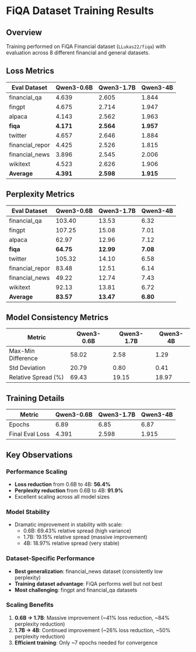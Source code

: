 # FiQA Dataset Training Results

## Overview
Training performed on FiQA Financial dataset (`LLukas22/fiqa`) with evaluation across 8 different financial and general datasets.

## Loss Metrics

| Eval Dataset | Qwen3-0.6B | Qwen3-1.7B | Qwen3-4B |
|--------------|------------|------------|----------|
| financial_qa | 4.639 | 2.605 | 1.844 |
| fingpt | 4.675 | 2.714 | 1.947 |
| alpaca | 4.143 | 2.562 | 1.963 |
| **fiqa** | **4.171** | **2.564** | **1.957** |
| twitter | 4.657 | 2.646 | 1.884 |
| financial_repor | 4.425 | 2.526 | 1.815 |
| financial_news | 3.896 | 2.545 | 2.006 |
| wikitext | 4.523 | 2.626 | 1.906 |
| **Average** | **4.391** | **2.598** | **1.915** |

## Perplexity Metrics

| Eval Dataset | Qwen3-0.6B | Qwen3-1.7B | Qwen3-4B |
|--------------|------------|------------|----------|
| financial_qa | 103.40 | 13.53 | 6.32 |
| fingpt | 107.25 | 15.08 | 7.01 |
| alpaca | 62.97 | 12.96 | 7.12 |
| **fiqa** | **64.75** | **12.99** | **7.08** |
| twitter | 105.32 | 14.10 | 6.58 |
| financial_repor | 83.48 | 12.51 | 6.14 |
| financial_news | 49.22 | 12.74 | 7.43 |
| wikitext | 92.13 | 13.81 | 6.72 |
| **Average** | **83.57** | **13.47** | **6.80** |

## Model Consistency Metrics

| Metric | Qwen3-0.6B | Qwen3-1.7B | Qwen3-4B |
|--------|------------|------------|----------|
| Max-Min Difference | 58.02 | 2.58 | 1.29 |
| Std Deviation | 20.79 | 0.80 | 0.41 |
| Relative Spread (%) | 69.43 | 19.15 | 18.97 |

## Training Details

| Metric | Qwen3-0.6B | Qwen3-1.7B | Qwen3-4B |
|--------|------------|------------|----------|
| Epochs | 6.89 | 6.85 | 6.87 |
| Final Eval Loss | 4.391 | 2.598 | 1.915 |

## Key Observations

### Performance Scaling
- **Loss reduction** from 0.6B to 4B: **56.4%**
- **Perplexity reduction** from 0.6B to 4B: **91.9%**
- Excellent scaling across all model sizes

### Model Stability
- Dramatic improvement in stability with scale:
  - 0.6B: 69.43% relative spread (high variance)
  - 1.7B: 19.15% relative spread (massive improvement)
  - 4B: 18.97% relative spread (very stable)

### Dataset-Specific Performance
- **Best generalization**: financial_news dataset (consistently low perplexity)
- **Training dataset advantage**: FiQA performs well but not best
- **Most challenging**: fingpt and financial_qa datasets

### Scaling Benefits
1. **0.6B → 1.7B**: Massive improvement (~41% loss reduction, ~84% perplexity reduction)
2. **1.7B → 4B**: Continued improvement (~26% loss reduction, ~50% perplexity reduction)
3. **Efficient training**: Only ~7 epochs needed for convergence
